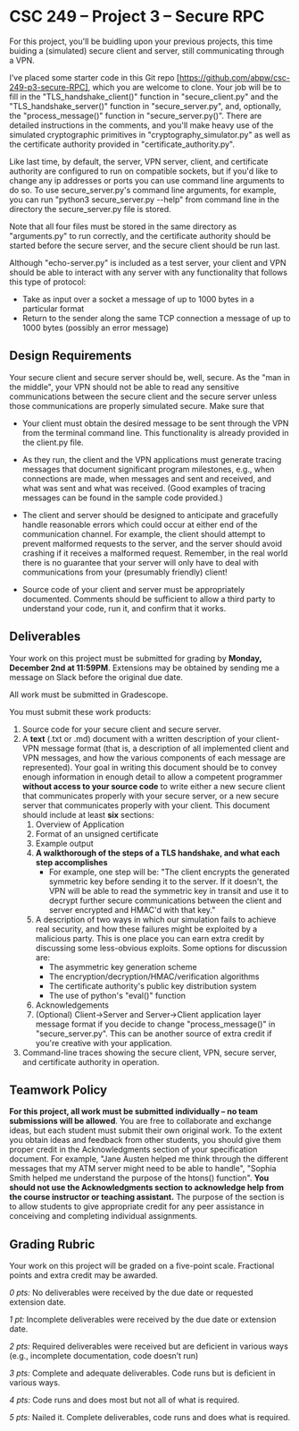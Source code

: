 # CSC 249 – Project 3 – Secure RPC

For this project, you'll be buidling upon your previous projects, this time buiding a (simulated) secure client and server, still communicating through a VPN.

I’ve placed some starter code in this Git repo [https://github.com/abpw/csc-249-p3-secure-RPC], which you are welcome to clone. Your job will be to fill in the "TLS_handshake_client()" function in "secure_client.py" and the "TLS_handshake_server()" function in "secure_server.py", and, optionally, the "process_message()" function in "secure_server.py()". There are detailed instructions in the comments, and you'll make heavy use of the simulated cryptographic primitives in "cryptography_simulator.py" as well as the certificate authority provided in "certificate_authority.py".

Like last time, by default, the server, VPN server, client, and certificate authority are configured to run on compatible sockets, but if you'd like to change any ip addresses or ports you can use command line arguments to do so. To use secure_server.py's command line arguments, for example, you can run "python3 secure_server.py --help" from command line in the directory the secure_server.py file is stored.

Note that all four files must be stored in the same directory as "arguments.py" to run correctly, and the certificate authority should be started before the secure server, and the secure client should be run last.

Although "echo-server.py" is included as a test server, your client and VPN should be able to interact with any server with any functionality that follows this type of protocol:

* Take as input over a socket a message of up to 1000 bytes in a particular format
* Return to the sender along the same TCP connection a message of up to 1000 bytes (possibly an error message)

## Design Requirements

Your secure client and secure server should be, well, secure. As the "man in the middle", your VPN should not be able to read any sensitive communications between the secure client and the secure server unless those communications are properly simulated secure. Make sure that 

* Your client must obtain the desired message to be sent through the VPN from the terminal command line. This functionality is already provided in the client.py file.

* As they run, the client and the VPN applications must generate tracing messages that document significant program milestones, e.g., when connections are made, when messages and sent and received, and what was sent and what was received. (Good examples of tracing messages can be found in the sample code provided.)

* The client and server should be designed to anticipate and gracefully handle reasonable errors which could occur at either end of the communication channel. For example, the client should attempt to prevent malformed requests to the server, and the server should avoid crashing if it receives a malformed request. Remember, in the real world there is no guarantee that your server will only have to deal with communications from your (presumably friendly) client!

* Source code of your client and server must be appropriately documented. Comments should be sufficient to allow a third party to understand your code, run it, and confirm that it works.

## Deliverables

Your work on this project must be submitted for grading by **Monday, December 2nd at 11:59PM**. Extensions may be obtained by sending me a message on Slack before the original due date.

All work must be submitted in Gradescope.

You must submit these work products:

1. Source code for your secure client and secure server.
2. A **text** (.txt or .md) document with a written description of your client-VPN message format (that is, a description of all implemented client and VPN messages, and how the various components of each message are represented). Your goal in writing this document should be to convey enough information in enough detail to allow a competent programmer **without access to your source code** to write either a new secure client that communicates properly with your secure server, or a new secure server that communicates properly with your client. This document should include at least **six** sections:
    1. Overview of Application
    2. Format of an unsigned certificate
    3. Example output
    4. **A walkthorough of the steps of a TLS handshake, and what each step accomplishes**
        * For example, one step will be: "The client encrypts the generated symmetric key before sending it to the server. If it doesn't, the VPN will be able to read the symmetric key in transit and use it to decrypt further secure communications between the client and server encrypted and HMAC'd with that key."
    5. A description of two ways in which our simulation fails to achieve real security, and how these failures might be exploited by a malicious party. This is one place you can earn extra credit by discussing some less-obvious exploits. Some options for discussion are:
        * The asymmetric key generation scheme
        * The encryption/decryption/HMAC/verification algorithms
        * The certificate authority's public key distribution system
        * The use of python's "eval()" function
    6. Acknowledgements
    7. (Optional) Client->Server and Server->Client application layer message format if you decide to change "process_message()" in "secure_server.py". This can be another source of extra credit if you're creative with your application.
3. Command-line traces showing the secure client, VPN, secure server, and certificate authority in operation.

## Teamwork Policy

**For this project, all work must be submitted individually – no team submissions will be allowed**. You are free to collaborate and exchange ideas, but each student must submit their own original work. To the extent you obtain ideas and feedback from other students, you should give them proper credit in the Acknowledgments section of your specification document. For example, "Jane Austen helped me think through the different messages that my ATM server might need to be able to handle", "Sophia Smith helped me understand the purpose of the htons() function". **You should not use the Acknowledgments section to acknowledge help from the course instructor or teaching assistant.** The purpose of the section is to allow students to give appropriate credit for any peer assistance in conceiving and completing individual assignments.

## Grading Rubric

Your work on this project will be graded on a five-point scale. Fractional points and extra credit may be awarded.

_0 pts:_ No deliverables were received by the due date or requested extension date.

_1 pt:_ Incomplete deliverables were received by the due date or extension date.

_2 pts:_ Required deliverables were received but are deficient in various ways (e.g., incomplete documentation, code doesn’t run)

_3 pts:_ Complete and adequate deliverables. Code runs but is deficient in various ways.

_4 pts:_ Code runs and does most but not all of what is required.

_5 pts:_ Nailed it. Complete deliverables, code runs and does what is required.
